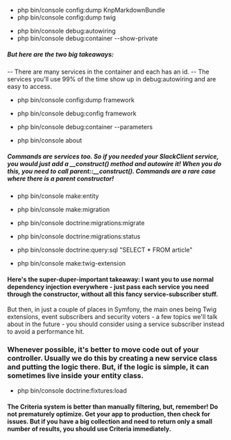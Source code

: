 * php bin/console config:dump KnpMarkdownBundle
* php bin/console config:dump twig

+ php bin/console debug:autowiring
+ php bin/console debug:container --show-private

##### But here are the two big takeaways:

-- There are many services in the container and each has an id.
-- The services you'll use 99% of the time show up in debug:autowiring and are easy to access.

+ php bin/console config:dump framework
+ php bin/console debug:config framework
+ php bin/console debug:container --parameters

+ php bin/console about

##### Commands are services too. So if you needed your SlackClient service, you would just add a __construct() method and autowire it! When you do this, you need to call parent::__construct(). Commands are a rare case where there is a parent constructor!

+ php bin/console make:entity
+ php bin/console make:migration
+ php bin/console doctrine:migrations:migrate
+ php bin/console doctrine:migrations:status

+ php bin/console doctrine:query:sql "SELECT * FROM article"
+ php bin/console make:twig-extension

#### Here's the super-duper-important takeaway: I want you to use normal dependency injection everywhere - just pass each service you need through the constructor, without all this fancy service-subscriber stuff.

But then, in just a couple of places in Symfony, the main ones being Twig extensions, event subscribers and security voters - a few topics we'll talk about in the future - you should consider using a service subscriber instead to avoid a performance hit.

### Whenever possible, it's better to move code out of your controller. Usually we do this by creating a new service class and putting the logic there. But, if the logic is simple, it can sometimes live inside your entity class.

+ php bin/console doctrine:fixtures:load

#### The Criteria system is better than manually filtering, but, remember! Do not prematurely optimize. Get your app to production, then check for issues. But if you have a big collection and need to return only a small number of results, you should use Criteria immediately.